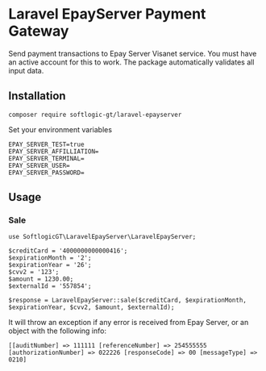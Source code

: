 # Laravel EpayServer Payment Gateway

Send payment transactions to Epay Server Visanet service.
You must have an active account for this to work.
The package automatically validates all input data.

## Installation

`composer require softlogic-gt/laravel-epayserver`

Set your environment variables

```
EPAY_SERVER_TEST=true
EPAY_SERVER_AFFILLIATION=
EPAY_SERVER_TERMINAL=
EPAY_SERVER_USER=
EPAY_SERVER_PASSWORD=
```

## Usage

### Sale

```
use SoftlogicGT\LaravelEpayServer\LaravelEpayServer;

$creditCard = '4000000000000416';
$expirationMonth = '2';
$expirationYear = '26';
$cvv2 = '123';
$amount = 1230.00;
$externalId = '557854';

$response = LaravelEpayServer::sale($creditCard, $expirationMonth, $expirationYear, $cvv2, $amount, $externalId);
```

It will throw an exception if any error is received from Epay Server, or an object with the following info:

`[[auditNumber] => 111111 [referenceNumber] => 254555555 [authorizationNumber] => 022226 [responseCode] => 00 [messageType] => 0210]`
